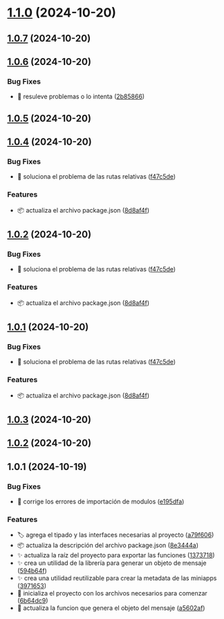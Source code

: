 # [1.1.0](https://github.com/francocarballar/slinky-sdk/compare/v1.0.7...v1.1.0) (2024-10-20)



## [1.0.7](https://github.com/francocarballar/slinky-sdk/compare/v1.0.6...v1.0.7) (2024-10-20)



## [1.0.6](https://github.com/francocarballar/slinky-sdk/compare/v1.0.5...v1.0.6) (2024-10-20)


### Bug Fixes

* :bug: resuleve problemas o lo intenta ([2b85866](https://github.com/francocarballar/slinky-sdk/commit/2b85866e2b3c1bd747cb41df4d329f8b4fe62efb))



## [1.0.5](https://github.com/francocarballar/slinky-sdk/compare/v1.0.4...v1.0.5) (2024-10-20)



## [1.0.4](https://github.com/francocarballar/slinky-sdk/compare/v1.0.3...v1.0.4) (2024-10-20)


### Bug Fixes

* :bug: soluciona el problema de las rutas relativas ([f47c5de](https://github.com/francocarballar/slinky-sdk/commit/f47c5de296dd6a21ecca93cbcc553272c61a8d02))


### Features

* :package: actualiza el archivo package.json ([8d8af4f](https://github.com/francocarballar/slinky-sdk/commit/8d8af4f91229d50030208628f1a1f7f8f625d9b6))



## [1.0.2](https://github.com/francocarballar/slinky-sdk/compare/v1.0.3...v1.0.2) (2024-10-20)


### Bug Fixes

* :bug: soluciona el problema de las rutas relativas ([f47c5de](https://github.com/francocarballar/slinky-sdk/commit/f47c5de296dd6a21ecca93cbcc553272c61a8d02))


### Features

* :package: actualiza el archivo package.json ([8d8af4f](https://github.com/francocarballar/slinky-sdk/commit/8d8af4f91229d50030208628f1a1f7f8f625d9b6))



## [1.0.1](https://github.com/francocarballar/slinky-sdk/compare/v1.0.3...v1.0.1) (2024-10-20)


### Bug Fixes

* :bug: soluciona el problema de las rutas relativas ([f47c5de](https://github.com/francocarballar/slinky-sdk/commit/f47c5de296dd6a21ecca93cbcc553272c61a8d02))


### Features

* :package: actualiza el archivo package.json ([8d8af4f](https://github.com/francocarballar/slinky-sdk/commit/8d8af4f91229d50030208628f1a1f7f8f625d9b6))



## [1.0.3](https://github.com/francocarballar/slinky-sdk/compare/v1.0.2...v1.0.3) (2024-10-20)



## [1.0.2](https://github.com/francocarballar/slinky-sdk/compare/v1.0.1...v1.0.2) (2024-10-20)



## 1.0.1 (2024-10-19)


### Bug Fixes

* :bug: corrige los errores de importación de modulos ([e195dfa](https://github.com/francocarballar/slinky-sdk/commit/e195dfa2607e11e3d38ea0bff0df1b4f69324132))


### Features

* :label: agrega el tipado y las interfaces necesarias al proyecto ([a79f606](https://github.com/francocarballar/slinky-sdk/commit/a79f606c8d2a708d7d08c15735e90069774deb9a))
* :package: actualiza la descripción del archivo package.json ([8e3444a](https://github.com/francocarballar/slinky-sdk/commit/8e3444a9632e3e5511d426304bea06804be0a7cc))
* :sparkles: actualiza la raíz del proyecto para exportar las funciones ([1373718](https://github.com/francocarballar/slinky-sdk/commit/1373718aef0b4ef27842605b5dcc8ac2c253c145))
* :sparkles: crea un utilidad de la librería para generar un objeto de mensaje ([594b64f](https://github.com/francocarballar/slinky-sdk/commit/594b64fb841829cb0f450000d0714548c3d18f47))
* :sparkles: crea una utilidad reutilizable para crear la metadata de las miniapps ([3971653](https://github.com/francocarballar/slinky-sdk/commit/39716538139eceb9e194d0ba15b3583f3c6ec347))
* :tada: inicializa el proyecto con los archivos necesarios para comenzar ([6b64dc9](https://github.com/francocarballar/slinky-sdk/commit/6b64dc9698f1ac2ca5ffcb365721a803f02694e8))
* :triangular_flag_on_post: actualiza la funcion que genera el objeto del mensaje ([a5602af](https://github.com/francocarballar/slinky-sdk/commit/a5602af2cfe8f24b4b8cc97c88b2cbee89540d02))



